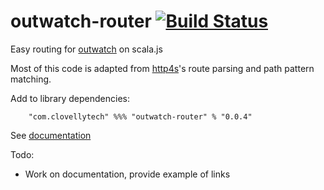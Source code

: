 outwatch-router [![Build Status][travis-img]][travis-link]
===

Easy routing for [outwatch](https://outwatch.github.io) on scala.js

Most of this code is adapted from [http4s](http4s.org)'s route parsing and path pattern matching. 

Add to library dependencies:

```
	"com.clovellytech" %%% "outwatch-router" % "0.0.4"
```

See [documentation][doc-root]

Todo:
* Work on documentation, provide example of links

[travis-img]:https://travis-ci.com/clovellytech/outwatch-router.svg?branch=master
[travis-link]:https://travis-ci.com/clovellytech/outwatch-router
[doc-root]:https://clovellytech.github.io/outwatch-router
